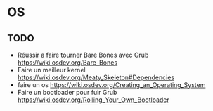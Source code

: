 # OS

## TODO  
- Réussir a faire tourner Bare Bones avec Grub  https://wiki.osdev.org/Bare_Bones
- Faire un meilleur kernel  https://wiki.osdev.org/Meaty_Skeleton#Dependencies
- faire un os https://wiki.osdev.org/Creating_an_Operating_System
- Faire un bootloader pour fuir Grub  https://wiki.osdev.org/Rolling_Your_Own_Bootloader
